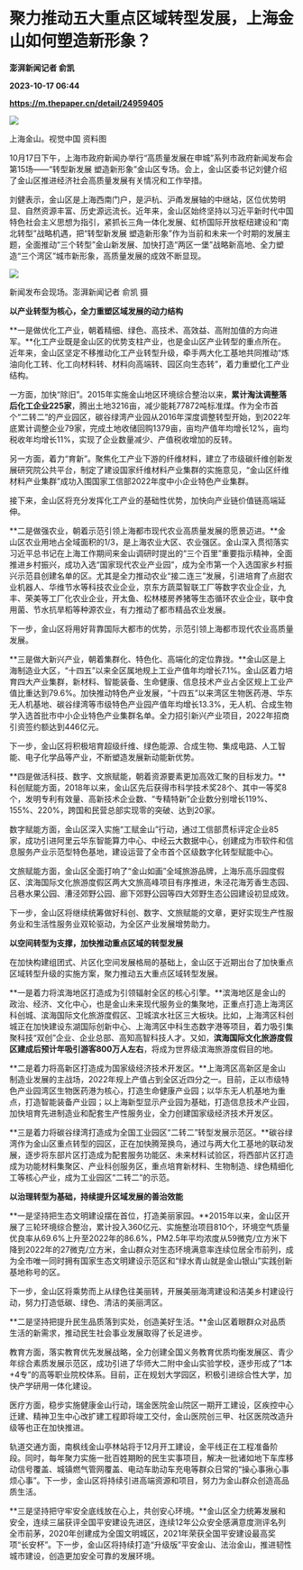 # 聚力推动五大重点区域转型发展，上海金山如何塑造新形象？
**澎湃新闻记者 俞凯**

**2023-10-17 06:44**

**https://m.thepaper.cn/detail/24959405**

![](https://imagecloud.thepaper.cn/thepaper/image/274/441/774.png)

上海金山。视觉中国 资料图

10月17日下午，上海市政府新闻办举行“高质量发展在申城”系列市政府新闻发布会第15场——“转型新发展 塑造新形象”金山区专场。会上，金山区委书记刘健介绍了金山区推进经济社会高质量发展有关情况和工作举措。

刘健表示，金山区是上海西南门户，是沪杭、沪甬发展轴的中继站，区位优势明显、自然资源丰富、历史源远流长。近年来，金山区始终坚持以习近平新时代中国特色社会主义思想为指引，紧抓长三角一体化发展、虹桥国际开放枢纽建设和“南北转型”战略机遇，把“转型新发展 塑造新形象”作为当前和未来一个时期的发展主题，全面推动“三个转型”金山新发展、加快打造“两区一堡”战略新高地、全力塑造“三个湾区”城市新形象，高质量发展的成效不断显现。

![](https://imagecloud.thepaper.cn/thepaper/image/274/442/366.jpg)

新闻发布会现场。澎湃新闻记者 俞凯 摄

**以产业转型为核心，全力重塑区域发展的动力结构**

**一是做优化工产业，朝着精细、绿色、高技术、高效益、高附加值的方向进军。**化工产业既是金山区的优势支柱产业，也是金山区产业转型的重点所在。近年来，金山区坚定不移推动化工产业转型升级，牵手两大化工基地共同推动“炼油向化工转、化工向材料转、材料向高端转、园区向生态转”，着力重塑化工产业结构。

一方面，加快“除旧”。2015年实施金山地区环境综合整治以来，**累计淘汰调整落后化工企业225家**，腾出土地3216亩，减少能耗77872吨标准煤。作为全市首个“二转二”的产业园区，碳谷绿湾产业园从2016年深度调整转型开始，到2022年底累计调整企业79家，完成土地收储回购1379亩，亩均产值年均增长12%，亩均税收年均增长11%，实现了企业数量减少、产值税收增加的反转。

另一方面，着力“育新”。聚焦化工产业下游的纤维材料，建立了市级碳纤维创新发展研究院公共平台，制定了建设国家纤维材料产业集群的实施意见，“金山区纤维材料产业集群”成功入围国家工信部2022年度中小企业特色产业集群。

接下来，金山区将充分发挥化工产业的基础性优势，加快向产业链价值链高端延伸。

**二是做强农业，朝着示范引领上海都市现代农业高质量发展的愿景迈进。**金山区农业用地占全域面积的1/3，是上海农业大区、农业强区。金山深入贯彻落实习近平总书记在上海工作期间来金山调研时提出的“三个百里”重要指示精神，全面推进乡村振兴，成功入选“国家现代农业产业园”，成为全市第一个入选国家乡村振兴示范县创建名单的区。尤其是全力推动农业“接二连三”发展，引进培育了点甜农业机器人、华维节水等科技农业企业，京东方蔬菜智联工厂等数字农业企业，九丰、荣美等工厂化农业企业，开太鱼、松林楼房养猪等生态循环农业企业，联中食用菌、节水抗旱稻等种源农业，有力推动了都市精品农业发展。

下一步，金山区将用好背靠国际大都市的优势，示范引领上海都市现代农业高质量发展。

**三是做大新兴产业，朝着集群化、特色化、高端化的定位靠拢。**金山区是上海制造业大区，“十四五”以来全区属地规上工业产值年均增长7.1%。金山区着力培育四大产业集群，新材料、智能装备、生命健康、信息技术产业占全区规上工业产值比重达到79.6%。加快推动特色产业发展，“十四五”以来湾区生物医药港、华东无人机基地、碳谷绿湾等市级特色产业园产值年均增长13.3%，无人机、合成生物学入选首批市中小企业特色产业集群名单。全力招引新兴产业项目，2022年招商引资签约额达到446亿元。

下一步，金山区将积极培育超级纤维、绿色能源、合成生物、集成电路、人工智能、电子化学品等产业，不断塑造发展新动能新优势。

**四是做活科技、数字、文旅赋能，朝着资源要素更加高效汇聚的目标发力。**科创赋能方面，2018年以来，金山区先后获得市科学技术奖28个、其中一等奖8个，发明专利有效量、高新技术企业数、“专精特新”企业数分别增长119%、155%、220%，跨国和民营总部实现零的突破、达到20家。

数字赋能方面，金山区深入实施“工赋金山”行动，通过工信部贯标评定企业85家，成功引进阿里云华东智能算力中心、中经云大数据中心，创建成为市软件和信息服务产业示范型特色基地，建设运营了全市首个区级数字化转型赋能中心。

文旅赋能方面，金山区全面打响了“金山如画”全域旅游品牌，上海乐高乐园度假区、滨海国际文化旅游度假区两大文旅高峰项目有序推进，朱泾花海芳香生态园、吕巷水果公园、漕泾郊野公园、廊下郊野公园等四大郊野生态公园建设初显成效。

下一步，金山区将继续统筹做好科创、数字、文旅赋能的文章，更好实现生产性服务业和生活性服务业双轮驱动，为全区产业发展增势助力。

**以空间转型为支撑，加快推动重点区域的转型发展**

在加快构建组团式、片区化空间发展格局的基础上，金山区于近期出台了加快重点区域转型升级的实施方案，聚力推动五大重点区域转型发展。

**一是着力将滨海地区打造成为引领辐射全区的核心引擎。**滨海地区是金山的政治、经济、文化中心，也是金山未来现代服务业的集聚地，正重点打造上海湾区科创城、滨海国际文化旅游度假区、卫城滨水社区三大板块。比如，上海湾区科创城正在加快建设东湖国际创新中心、上海湾区中科生态数字港等项目，着力吸引集聚科技“双创”企业、企业总部、高知高智科技人才。又如，**滨海国际文化旅游度假区建成后预计年吸引游客800万人左右**，将成为世界级滨海旅游度假目的地。

**二是着力将高新区打造成为国家级经济技术开发区。**上海湾区高新区是金山制造业发展的主战场，2022年规上产值占到全区近四分之一。目前，正以市级特色产业园湾区生物医药港为核心，打造生命健康产业园；以华东无人机基地为重点，打造智能装备产业园；以上海新型显示产业园为基础，打造信息技术产业园，加快培育先进制造业和配套生产性服务业，全力创建国家级经济技术开发区。

**三是着力将碳谷绿湾打造成为全国工业园区“二转二”转型发展示范区。**碳谷绿湾作为金山区重点转型的园区，正在加快腾笼换鸟，通过与两大化工基地的联动发展，逐步将东部片区打造成为配套服务功能区、未来材料试验区，将西部片区打造成为功能材料集聚区、产业科创服务区，重点培育新材料、生物制造、绿色精细化工等核心产业，成为工业园区“二转二”的示范。

**以治理转型为基础，持续提升区域发展的善治效能**

**一是坚持把生态文明建设摆在首位，打造美丽家园。**2015年以来，金山区开展了三轮环境综合整治，累计投入360亿元、实施整治项目810个，环境空气质量优良率从69.6%上升至2022年的86.6%，PM2.5年平均浓度从59微克/立方米下降到2022年的27微克/立方米，金山群众对生态环境满意率连续位居全市前列，成为全市唯一同时拥有国家生态文明建设示范区和“绿水青山就是金山银山”实践创新基地称号的区。

下一步，金山区将乘势而上从绿色往美丽转，开展美丽海湾建设和洁美乡村建设行动，努力打造低碳、绿色、清洁的美丽湾区。

**二是坚持把提升民生品质落到实处，创造美好生活。**金山区着眼群众对品质生活的新需求，推动民生社会事业发展取得了长足进步。

教育方面，落实教育优先发展战略，全力创建全国义务教育优质均衡发展区、青少年综合素质发展示范区，成功引进了华师大二附中金山实验学校，逐步形成了“1本+4专”的高等职业院校体系。目前，正在规划大学园区，积极引进综合性大学，加快产学研用一体化建设。

医疗方面，稳步实施健康金山行动，瑞金医院金山院区一期开工建设，区疾控中心迁建、精神卫生中心改扩建工程即将竣工交付，金山医院创三甲、社区医院改造升级等也正在加快推进。

轨道交通方面，南枫线金山亭林站将于12月开工建设，金平线正在工程准备阶段。同时，每年聚力实施一批百姓期盼的民生实事项目，解决一批诸如地下车库移动信号覆盖、城镇燃气管网覆盖、电动车助动车充电等群众日常的“操心事揪心事烦心事”。下一步，金山区将持续引进高端资源和项目，努力为金山群众创造高品质生活。

**三是坚持把守牢安全底线放在心上，共创安心环境。**金山区全力统筹发展和安全，连续三届获评全国平安建设先进区，连续12年公众安全感满意度测评名列全市前茅，2020年创建成为全国文明城区，2021年荣获全国平安建设最高奖项“长安杯”。下一步，金山区将持续打造“升级版”平安金山、法治金山，推进韧性城市建设，创造更加安全可靠的发展环境。